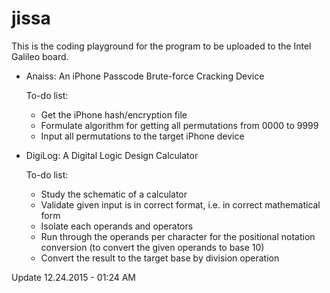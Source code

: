 # jissa

This is the coding playground for the program to be uploaded to the Intel Galileo board.

* Anaiss: An iPhone Passcode Brute-force Cracking Device

  To-do list:
    * Get the iPhone hash/encryption file
    * Formulate algorithm for getting all permutations from 0000 to 9999
    * Input all permutations to the target iPhone device

* DigiLog: A Digital Logic Design Calculator

  To-do list:
    * Study the schematic of a calculator
    * Validate given input is in correct format, i.e. in correct mathematical form
    * Isolate each operands and operators
    * Run through the operands per character for the positional notation conversion (to convert the given operands to base 10)
    * Convert the result to the target base by division operation

Update 12.24.2015 - 01:24 AM

